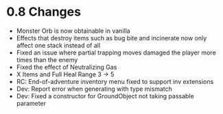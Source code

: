 # 0.8 Changes #

* Monster Orb is now obtainable in vanilla
* Effects that destroy items such as bug bite and incinerate now only affect one stack instead of all
* Fixed an issue where partial trapping moves damaged the player more times than the enemy
* Fixed the effect of Neutralizing Gas
* X Items and Full Heal Range 3 -> 5
* RC: End-of-adventure inventory menu fixed to support inv extensions
* Dev: Report error when generating with type mismatch
* Dev: Fixed a constructor for GroundObject not taking passable parameter